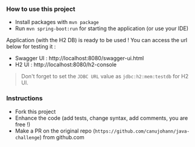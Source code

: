 ### How to use this project

- Install packages with `mvn package`
- Run `mvn spring-boot:run` for starting the application (or use your IDE)

Application (with the H2 DB) is ready to be used ! You can access the url below for testing it :

- Swagger UI : http://localhost:8080/swagger-ui.html
- H2 UI : http://localhost:8080/h2-console

> Don't forget to set the `JDBC URL` value as `jdbc:h2:mem:testdb` for H2 UI.



### Instructions

- Fork this project
- Enhance the code (add tests, change syntax, add comments, you are free !)
- Make a PR on the original repo (`https://github.com/canujohann/java-challenge`) from github.com
